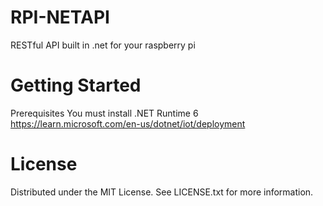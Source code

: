 # RPI-NETAPI
RESTful API built in .net for your raspberry pi

# Getting Started

Prerequisites
You must install .NET Runtime 6
https://learn.microsoft.com/en-us/dotnet/iot/deployment

# License
Distributed under the MIT License. See LICENSE.txt for more information.
